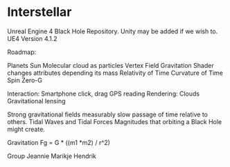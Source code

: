 Interstellar
============

Unreal Engine 4 Black Hole Repository.
Unity may be added if we wish to.
UE4 Version 4.1.2

Roadmap:

Planets
Sun
Molecular cloud as particles
Vertex Field
Gravitation
Shader changes attributes depending its mass
Relativity of Time
Curvature of Time
Spin
Zero-G

Interaction:
Smartphone click, drag
GPS reading
Rendering:
Clouds
Gravitational lensing

Strong gravitational fields measurably slow passage of time relative to others.
Tidal Waves and Tidal Forces Magnitudes that orbiting a Black Hole might create.

Gravitation
Fg = G * ((m1 *m2) / r^2)


Group
Jeannie
Marikje
Hendrik
